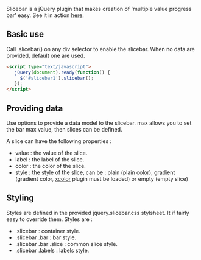 Slicebar is a jQuery plugin that makes creation of 'multiple value progress bar' easy.
See it in action [here](http://dl.dropbox.com/u/26978903/slicebar/index.html).

## Basic use

Call .slicebar() on any div selector to enable the slicebar. When no data are provided, default one are used.

```html
<script type="text/javascript">
   jQuery(document).ready(function() {
     $('#slicebar1').slicebar();
   });
</script>
```
## Providing data

Use options to provide a data model to the slicebar. max allows you to set the bar max value, then slices can be defined.

A slice can have the following properties :

* value : the value of the slice.
* label : the label of the slice.
* color : the color of the slice.
* style : the style of the slice, can be : plain (plain color), gradient (gradient color, [xcolor](https://github.com/infusion/jQuery-xcolor) plugin must be loaded) or empty (empty slice)

## Styling

Styles are defined in the provided jquery.slicebar.css stylsheet. It if fairly easy to override them. Styles are :

* .slicebar : container style.
* .slicebar .bar : bar style.
* .slicebar .bar .slice : common slice style.
* .slicebar .labels : labels style.